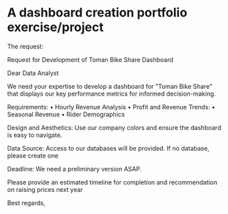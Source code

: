 # A dashboard creation portfolio exercise/project

The request:

Request for Development of Toman Bike Share Dashboard

Dear Data Analyst

We need your expertise to develop a dashboard for "Toman Bike Share" that displays our key performance metrics for informed decision-making.

Requirements:
• Hourly Revenue Analysis
• Profit and Revenue Trends:
• Seasonal Revenue
• Rider Demographics

Design and Aesthetics: Use our company colors and ensure the dashboard is easy to navigate.

Data Source: Access to our databases will be provided. If no database, please create one

Deadline: We need a preliminary version ASAP.

Please provide an estimated timeline for completion and recommendation on raising prices next year

Best regards,
